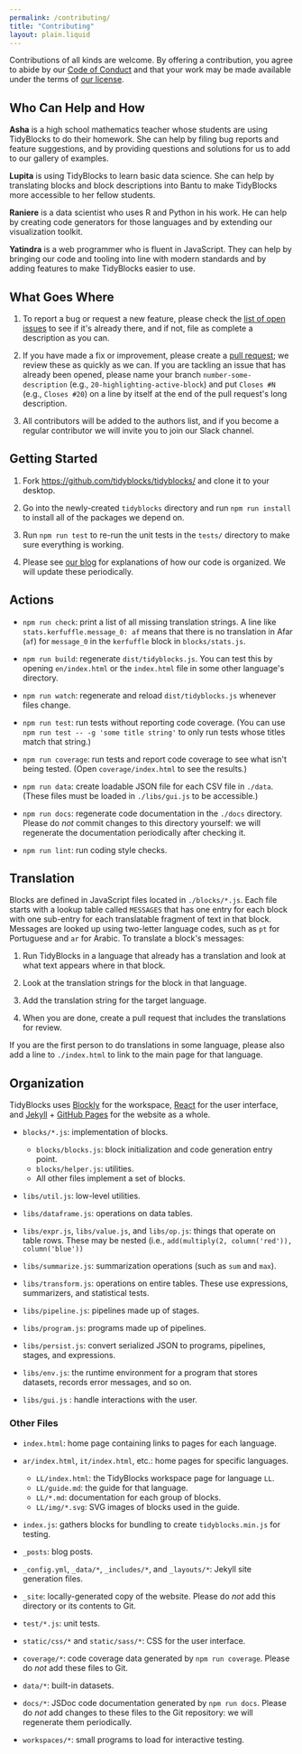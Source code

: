 ```yaml
---
permalink: /contributing/
title: "Contributing"
layout: plain.liquid
---
```


Contributions of all kinds are welcome.
By offering a contribution, you agree to abide by our [Code of Conduct](CONDUCT.md)
and that your work may be made available under the terms of [our license](LICENSE.md).

## Who Can Help and How

**Asha** is a high school mathematics teacher
whose students are using TidyBlocks to do their homework.
She can help by filing bug reports and feature suggestions,
and by providing questions and solutions for us to add to our gallery of examples.

**Lupita** is using TidyBlocks to learn basic data science.
She can help by translating blocks and block descriptions into Bantu
to make TidyBlocks more accessible to her fellow students.

**Raniere** is a data scientist
who uses R and Python in his work.
He can help by creating code generators for those languages
and by extending our visualization toolkit.

**Yatindra** is a web programmer who is fluent in JavaScript.
They can help by bringing our code and tooling into line with modern standards
and by adding features to make TidyBlocks easier to use.

## What Goes Where

1.  To report a bug or request a new feature,
    please check the [list of open issues](https://github.com/tidyblocks/tidyblocks/issues)
    to see if it's already there,
    and if not,
    file as complete a description as you can.

1.  If you have made a fix or improvement,
    please create a [pull request](https://github.com/tidyblocks/tidyblocks/pulls);
    we review these as quickly as we can.
    If you are tackling an issue that has already been opened,
    please name your branch `number-some-description`
    (e.g., `20-highlighting-active-block`)
    and put `Closes #N` (e.g., `Closes #20`)
    on a line by itself at the end of the pull request's long description.

1.  All contributors will be added to the authors list,
    and if you become a regular contributor
    we will invite you to join our Slack channel.

## Getting Started

1.  Fork <https://github.com/tidyblocks/tidyblocks/> and clone it to your desktop.

1.  Go into the newly-created `tidyblocks` directory
    and run `npm run install` to install all of the packages we depend on.

1.  Run `npm run test` to re-run the unit tests in the `tests/` directory
    to make sure everything is working.

1.  Please see [our blog](https://tidyblocks.tech/blog/)
    for explanations of how our code is organized.
    We will update these periodically.

## Actions

-   `npm run check`: print a list of all missing translation strings.
    A line like `stats.kerfuffle.message_0: af` means that
    there is no translation in Afar (`af`) for `message_0`
    in the `kerfuffle` block in `blocks/stats.js`.

-   `npm run build`: regenerate `dist/tidyblocks.js`.
    You can test this by opening `en/index.html`
    or the `index.html` file in some other language's directory.

-   `npm run watch`: regenerate and reload `dist/tidyblocks.js` whenever files change.

-   `npm run test`: run tests without reporting code coverage.
    (You can use `npm run test -- -g 'some title string'`
    to only run tests whose titles match that string.)

-   `npm run coverage`: run tests and report code coverage to see what isn't being tested.
    (Open `coverage/index.html` to see the results.)

-   `npm run data`: create loadable JSON file for each CSV file in `./data`.
    (These files must be loaded in `./libs/gui.js` to be accessible.)

-   `npm run docs`: regenerate code documentation in the `./docs` directory.
    Please do *not* commit changes to this directory yourself:
    we will regenerate the documentation periodically after checking it.

-   `npm run lint`: run coding style checks.

## Translation

Blocks are defined in JavaScript files located in `./blocks/*.js`.
Each file starts with a lookup table called `MESSAGES`
that has one entry for each block
with one sub-entry for each translatable fragment of text in that block.
Messages are looked up using two-letter language codes,
such as `pt` for Portuguese and `ar` for Arabic.
To translate a block's messages:

1.  Run TidyBlocks in a language that already has a translation
    and look at what text appears where in that block.

2.  Look at the translation strings for the block in that language.

3.  Add the translation string for the target language.

4.  When you are done, create a pull request that includes the translations for review.

If you are the first person to do translations in some language,
please also add a line to `./index.html` to link to the main page for that language.

## Organization

TidyBlocks uses [Blockly](https://developers.google.com/blockly/) for the workspace,
[React](https://reactjs.org/) for the user interface,
and [Jekyll](https://jekyllrb.com/) + [GitHub Pages](https://pages.github.com/) for the website as a whole.

-   `blocks/*.js`: implementation of blocks.
    -   `blocks/blocks.js`: block initialization and code generation entry point.
    -   `blocks/helper.js`: utilities.
    -   All other files implement a set of blocks.

-   `libs/util.js`: low-level utilities.

-   `libs/dataframe.js`: operations on data tables.

-   `libs/expr.js`, `libs/value.js`, and `libs/op.js`: things that operate on table rows.
    These may be nested (i.e., `add(multiply(2, column('red')), column('blue'))`

-   `libs/summarize.js`: summarization operations (such as `sum` and `max`).

-   `libs/transform.js`: operations on entire tables.
    These use expressions, summarizers, and statistical tests.

-   `libs/pipeline.js`: pipelines made up of stages.

-   `libs/program.js`: programs made up of pipelines.

-   `libs/persist.js`: convert serialized JSON to programs, pipelines, stages, and expressions.

-   `libs/env.js`: the runtime environment for a program that stores datasets, records error messages, and so on.

-   `libs/gui.js` : handle interactions with the user.

### Other Files

-   `index.html`: home page containing links to pages for each language.

-   `ar/index.html`, `it/index.html`, etc.: home pages for specific languages.
    -   `LL/index.html`: the TidyBlocks workspace page for language `LL`.
    -   `LL/guide.md`: the guide for that language.
    -   `LL/*.md`: documentation for each group of blocks.
    -   `LL/img/*.svg`: SVG images of blocks used in the guide.

-   `index.js`: gathers blocks for bundling to create `tidyblocks.min.js` for testing.

-   `_posts`: blog posts.

-   `_config.yml`, `_data/*`, `_includes/*`, and `_layouts/*`: Jekyll site generation files.

-   `_site`: locally-generated copy of the website.
    Please do *not* add this directory or its contents to Git.

-   `test/*.js`: unit tests.

-   `static/css/*` and `static/sass/*`: CSS for the user interface.

-   `coverage/*`: code coverage data generated by `npm run coverage`.
    Please do *not* add these files to Git.

-   `data/*`: built-in datasets.

-   `docs/*`: JSDoc code documentation generated by `npm run docs`.
    Please do *not* add changes to these files to the Git repository:
    we will regenerate them periodically.

-   `workspaces/*`: small programs to load for interactive testing.
